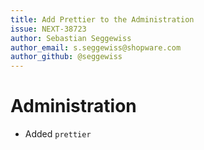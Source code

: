 ```yaml
---
title: Add Prettier to the Administration
issue: NEXT-38723
author: Sebastian Seggewiss
author_email: s.seggewiss@shopware.com
author_github: @seggewiss
---
```

# Administration
* Added `prettier`
